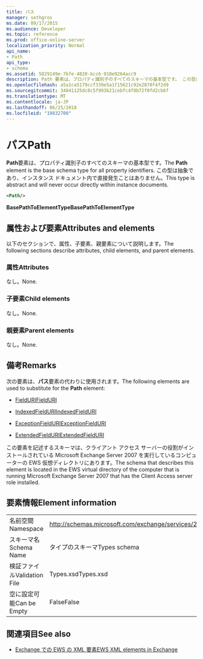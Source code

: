 ```yaml
---
title: パス
manager: sethgros
ms.date: 09/17/2015
ms.audience: Developer
ms.topic: reference
ms.prod: office-online-server
localization_priority: Normal
api_name:
- Path
api_type:
- schema
ms.assetid: 5829149e-7bfe-4820-bcc6-910e9264acc9
description: Path 要素は、プロパティ識別子のすべてのスキーマの基本型です。 この型は抽象であり、インスタンス ドキュメント内で直接発生ことはありません。
ms.openlocfilehash: a5a1ca5179ccf339e5a1f15621c92e2870f4f2d9
ms.sourcegitcommit: 34041125dc8c5f993b21cebfc4f8b72f0fd2cb6f
ms.translationtype: MT
ms.contentlocale: ja-JP
ms.lasthandoff: 06/25/2018
ms.locfileid: "19832700"
---
```

# <a name="path"></a><span data-ttu-id="c7f9e-104">パス</span><span class="sxs-lookup"><span data-stu-id="c7f9e-104">Path</span></span>

<span data-ttu-id="c7f9e-105">**Path**要素は、プロパティ識別子のすべてのスキーマの基本型です。</span><span class="sxs-lookup"><span data-stu-id="c7f9e-105">The **Path** element is the base schema type for all property identifiers.</span></span> <span data-ttu-id="c7f9e-106">この型は抽象であり、インスタンス ドキュメント内で直接発生ことはありません。</span><span class="sxs-lookup"><span data-stu-id="c7f9e-106">This type is abstract and will never occur directly within instance documents.</span></span> 
  
```xml
<Path/>
```

 <span data-ttu-id="c7f9e-107">**BasePathToElementType**</span><span class="sxs-lookup"><span data-stu-id="c7f9e-107">**BasePathToElementType**</span></span>
## <a name="attributes-and-elements"></a><span data-ttu-id="c7f9e-108">属性および要素</span><span class="sxs-lookup"><span data-stu-id="c7f9e-108">Attributes and elements</span></span>

<span data-ttu-id="c7f9e-109">以下のセクションで、属性、子要素、親要素について説明します。</span><span class="sxs-lookup"><span data-stu-id="c7f9e-109">The following sections describe attributes, child elements, and parent elements.</span></span>
  
### <a name="attributes"></a><span data-ttu-id="c7f9e-110">属性</span><span class="sxs-lookup"><span data-stu-id="c7f9e-110">Attributes</span></span>

<span data-ttu-id="c7f9e-111">なし。</span><span class="sxs-lookup"><span data-stu-id="c7f9e-111">None.</span></span>
  
### <a name="child-elements"></a><span data-ttu-id="c7f9e-112">子要素</span><span class="sxs-lookup"><span data-stu-id="c7f9e-112">Child elements</span></span>

<span data-ttu-id="c7f9e-113">なし。</span><span class="sxs-lookup"><span data-stu-id="c7f9e-113">None.</span></span>
  
### <a name="parent-elements"></a><span data-ttu-id="c7f9e-114">親要素</span><span class="sxs-lookup"><span data-stu-id="c7f9e-114">Parent elements</span></span>

<span data-ttu-id="c7f9e-115">なし。</span><span class="sxs-lookup"><span data-stu-id="c7f9e-115">None.</span></span>
  
## <a name="remarks"></a><span data-ttu-id="c7f9e-116">備考</span><span class="sxs-lookup"><span data-stu-id="c7f9e-116">Remarks</span></span>

<span data-ttu-id="c7f9e-117">次の要素は、**パス**要素の代わりに使用されます。</span><span class="sxs-lookup"><span data-stu-id="c7f9e-117">The following elements are used to substitute for the **Path** element:</span></span> 
  
- [<span data-ttu-id="c7f9e-118">FieldURI</span><span class="sxs-lookup"><span data-stu-id="c7f9e-118">FieldURI</span></span>](fielduri.md)
    
- [<span data-ttu-id="c7f9e-119">IndexedFieldURI</span><span class="sxs-lookup"><span data-stu-id="c7f9e-119">IndexedFieldURI</span></span>](indexedfielduri.md)
    
- [<span data-ttu-id="c7f9e-120">ExceptionFieldURI</span><span class="sxs-lookup"><span data-stu-id="c7f9e-120">ExceptionFieldURI</span></span>](exceptionfielduri.md)
    
- [<span data-ttu-id="c7f9e-121">ExtendedFieldURI</span><span class="sxs-lookup"><span data-stu-id="c7f9e-121">ExtendedFieldURI</span></span>](extendedfielduri.md)
    
<span data-ttu-id="c7f9e-122">この要素を記述するスキーマは、クライアント アクセス サーバーの役割がインストールされている Microsoft Exchange Server 2007 を実行しているコンピューターの EWS 仮想ディレクトリにあります。</span><span class="sxs-lookup"><span data-stu-id="c7f9e-122">The schema that describes this element is located in the EWS virtual directory of the computer that is running Microsoft Exchange Server 2007 that has the Client Access server role installed.</span></span>
  
## <a name="element-information"></a><span data-ttu-id="c7f9e-123">要素情報</span><span class="sxs-lookup"><span data-stu-id="c7f9e-123">Element information</span></span>

|||
|:-----|:-----|
|<span data-ttu-id="c7f9e-124">名前空間</span><span class="sxs-lookup"><span data-stu-id="c7f9e-124">Namespace</span></span>  <br/> |http://schemas.microsoft.com/exchange/services/2006/types  <br/> |
|<span data-ttu-id="c7f9e-125">スキーマ名</span><span class="sxs-lookup"><span data-stu-id="c7f9e-125">Schema Name</span></span>  <br/> |<span data-ttu-id="c7f9e-126">タイプのスキーマ</span><span class="sxs-lookup"><span data-stu-id="c7f9e-126">Types schema</span></span>  <br/> |
|<span data-ttu-id="c7f9e-127">検証ファイル</span><span class="sxs-lookup"><span data-stu-id="c7f9e-127">Validation File</span></span>  <br/> |<span data-ttu-id="c7f9e-128">Types.xsd</span><span class="sxs-lookup"><span data-stu-id="c7f9e-128">Types.xsd</span></span>  <br/> |
|<span data-ttu-id="c7f9e-129">空に設定可能</span><span class="sxs-lookup"><span data-stu-id="c7f9e-129">Can be Empty</span></span>  <br/> |<span data-ttu-id="c7f9e-130">False</span><span class="sxs-lookup"><span data-stu-id="c7f9e-130">False</span></span>  <br/> |
   
## <a name="see-also"></a><span data-ttu-id="c7f9e-131">関連項目</span><span class="sxs-lookup"><span data-stu-id="c7f9e-131">See also</span></span>



- [<span data-ttu-id="c7f9e-132">Exchange での EWS の XML 要素</span><span class="sxs-lookup"><span data-stu-id="c7f9e-132">EWS XML elements in Exchange</span></span>](ews-xml-elements-in-exchange.md)

